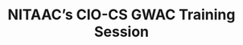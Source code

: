 ---
title: "NITAAC’s CIO-CS GWAC Training Session"
organizer: "NITAAC"
url-link: "https://nitaac.nih.gov/form/free-training?source_entity_type=node&source_entity_id=167981"
description: "Let NITAAC show you how easy it is to acquire IT commodity products and commodity-enabling solutions, on site or in the cloud. CIO-CS is a Best in Class (BIC), Everything IT solution for federal or DoD agencies. CIO-CS enables agencies to access both Original Equipment Manufacturers (OEMs) and Value-Added Resellers (VARs) offering innovative and proven commodities and commodity-enabling solutions on site or in the cloud. Sign up today to learn more!
Please note the training session is for federal government agencies only. If you are not a federal government agency and would like to request a training session, please contact NITAAC Support for assistance.
Contracting Officers and Specialists, Chief Information Officers, IT program officials and anyone on your team who is involved in the IT procurement process can benefit from attending a NITAAC training session. All attendees will receive 2 Continuous Learning Points (CLP) for attending this training."
start-time: "2023-08-08T13:00:00-00:00"
end-time: "2023-08-08T15:00:00-00:00"
event-type: "Online"
gov-only: "true"
is-external: "true"
---